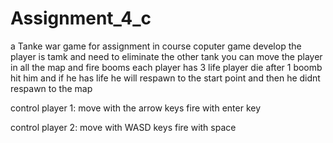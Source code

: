 # Assignment_4_c

a Tanke war game for assignment in course coputer game develop
the player is tamk and need to eliminate the other tank 
you can move the player in all the map and fire booms 
each player has 3 life
player die after 1 boomb hit him and if he has life he will respawn to the start point
and then he didnt respawn to the map

control player 1:
 move with the arrow keys
 fire with enter key
 
 control player 2:
 move with WASD keys
 fire with space
